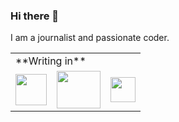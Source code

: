 ### Hi there 👋

I am a journalist and passionate coder.

<table style="border: none;">
  <tr><td colspan="3">**Writing in**</td></tr>

<tr>
  <td><img src="https://foundation.rust-lang.org/img/rust-logo-blk.svg" width="50" height="50"></td>
  <td><img src="https://go.dev/blog/go-brand/Go-Logo/PNG/Go-Logo_Blue.png" width="70" height="60"></td>
  <td><img src="https://raw.githubusercontent.com/vlang/v-logo/master/dist/v-logo.png" width="40" height="40"></td>
 </tr>
</table>

<!--
**floscodes/floscodes** is a ✨ _special_ ✨ repository because its `README.md` (this file) appears on your GitHub profile.

Here are some ideas to get you started:

- 🔭 I’m currently working on ...
- 🌱 I’m currently learning ...
- 👯 I’m looking to collaborate on ...
- 🤔 I’m looking for help with ...
- 💬 Ask me about ...
- 📫 How to reach me: ...
- 😄 Pronouns: ...
- ⚡ Fun fact: ...
-->
